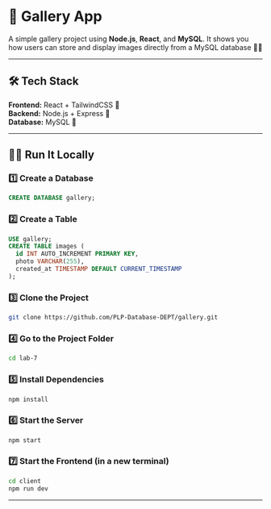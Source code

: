 # 📸 Gallery App


A simple gallery project using **Node.js**, **React**, and **MySQL**. It shows you how users can store and display images directly from a MySQL database 💾✨

---

## 🛠️ Tech Stack

**Frontend:** React + TailwindCSS 🎨  
**Backend:** Node.js + Express 🚀  
**Database:** MySQL 🐬

---

## 🏃‍♂️ Run It Locally

### 1️⃣ Create a Database

```sql
CREATE DATABASE gallery;
```

### 2️⃣ Create a Table

```sql
USE gallery;
CREATE TABLE images (
  id INT AUTO_INCREMENT PRIMARY KEY,
  photo VARCHAR(255),
  created_at TIMESTAMP DEFAULT CURRENT_TIMESTAMP
);
```

### 3️⃣ Clone the Project

```bash
git clone https://github.com/PLP-Database-DEPT/gallery.git
```

### 4️⃣ Go to the Project Folder

```bash
cd lab-7
```

### 5️⃣ Install Dependencies

```bash
npm install
```

### 6️⃣ Start the Server

```bash
npm start 
```
### 7️⃣ Start the Frontend (in a new terminal)
```bash
cd client
npm run dev
```
---
